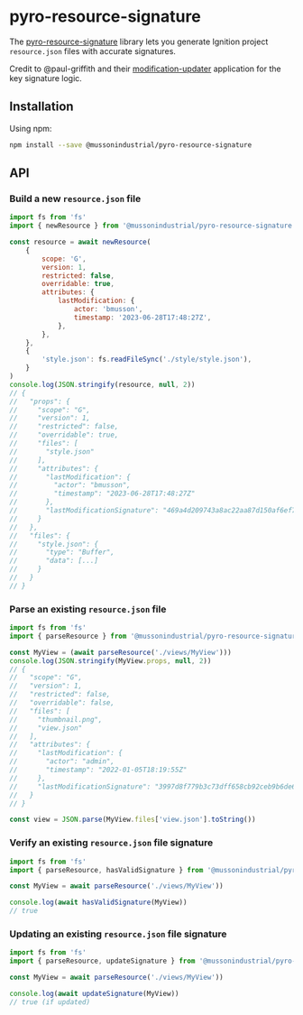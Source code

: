 # pyro-resource-signature

The [pyro-resource-signature] library lets you generate Ignition project `resource.json` files with accurate signatures.

Credit to @paul-griffith and their [modification-updater] application for the key signature logic.

## Installation

Using npm:

```sh
npm install --save @mussonindustrial/pyro-resource-signature
```

## API

### Build a new `resource.json` file

```js
import fs from 'fs'
import { newResource } from '@mussonindustrial/pyro-resource-signature'

const resource = await newResource(
    {
        scope: 'G',
        version: 1,
        restricted: false,
        overridable: true,
        attributes: {
            lastModification: {
                actor: 'bmusson',
                timestamp: '2023-06-28T17:48:27Z',
            },
        },
    },
    {
        'style.json': fs.readFileSync('./style/style.json'),
    }
)
console.log(JSON.stringify(resource, null, 2))
// {
//   "props": {
//     "scope": "G",
//     "version": 1,
//     "restricted": false,
//     "overridable": true,
//     "files": [
//       "style.json"
//     ],
//     "attributes": {
//       "lastModification": {
//         "actor": "bmusson",
//         "timestamp": "2023-06-28T17:48:27Z"
//       },
//       "lastModificationSignature": "469a4d209743a8ac22aa87d150af6ef7b95b2818fee0ef805d13f70c6952b14c"
//     }
//   },
//   "files": {
//     "style.json": {
//       "type": "Buffer",
//       "data": [...]
//     }
//   }
// }
```

### Parse an existing `resource.json` file

```js
import fs from 'fs'
import { parseResource } from '@mussonindustrial/pyro-resource-signature'

const MyView = (await parseResource('./views/MyView')))
console.log(JSON.stringify(MyView.props, null, 2))
// {
//   "scope": "G",
//   "version": 1,
//   "restricted": false,
//   "overridable": false,
//   "files": [
//     "thumbnail.png",
//     "view.json"
//   ],
//   "attributes": {
//     "lastModification": {
//       "actor": "admin",
//       "timestamp": "2022-01-05T18:19:55Z"
//     },
//     "lastModificationSignature": "3997d8f779b3c73dff658cb92ceb9b6de64a66aad2b4e04df9f45a46824f3a3f"
//   }
// }

const view = JSON.parse(MyView.files['view.json'].toString())
```

### Verify an existing `resource.json` file signature

```js
import fs from 'fs'
import { parseResource, hasValidSignature } from '@mussonindustrial/pyro-resource-signature'

const MyView = await parseResource('./views/MyView'))

console.log(await hasValidSignature(MyView))
// true
```

### Updating an existing `resource.json` file signature

```js
import fs from 'fs'
import { parseResource, updateSignature } from '@mussonindustrial/pyro-resource-signature'

const MyView = await parseResource('./views/MyView'))

console.log(await updateSignature(MyView))
// true (if updated)
```

[pyro-resource-signature]: https://github.com/mussonindustrial/pyro/packages/pyro-resource-signature
[modification-updater]: https://github.com/paul-griffith/modification-updater
